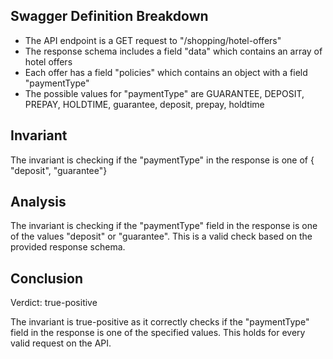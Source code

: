 ## Swagger Definition Breakdown
- The API endpoint is a GET request to "/shopping/hotel-offers"
- The response schema includes a field "data" which contains an array of hotel offers
- Each offer has a field "policies" which contains an object with a field "paymentType"
- The possible values for "paymentType" are GUARANTEE, DEPOSIT, PREPAY, HOLDTIME, guarantee, deposit, prepay, holdtime

## Invariant
The invariant is checking if the "paymentType" in the response is one of { "deposit", "guarantee"}

## Analysis
The invariant is checking if the "paymentType" field in the response is one of the values "deposit" or "guarantee". This is a valid check based on the provided response schema.

## Conclusion
Verdict: true-positive

The invariant is true-positive as it correctly checks if the "paymentType" field in the response is one of the specified values. This holds for every valid request on the API.
